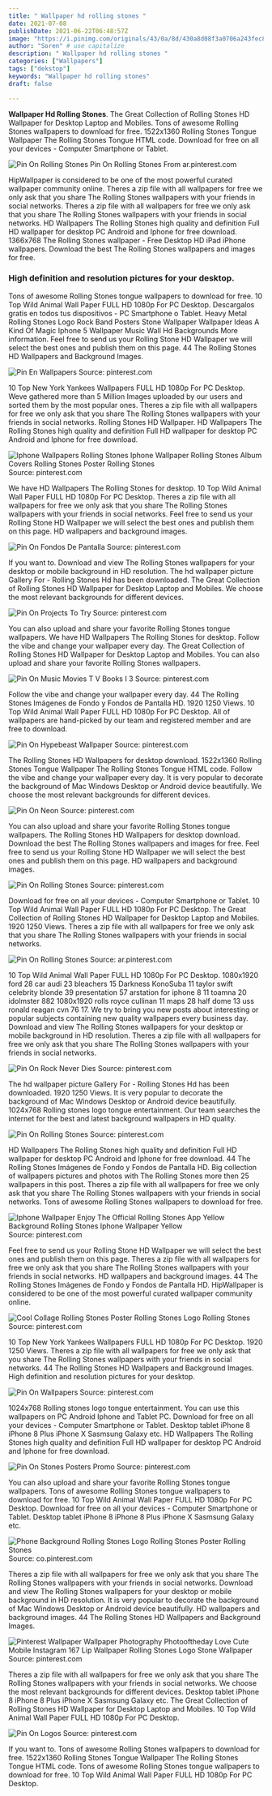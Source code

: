 ```yaml
---
title: " Wallpaper hd rolling stones "
date: 2021-07-08
publishDate: 2021-06-22T06:48:57Z
image: "https://i.pinimg.com/originals/43/0a/8d/430a8d08f3a0706a243fec84f4f1bd06.png"
author: "Soren" # use capitalize
description: " Wallpaper hd rolling stones "
categories: ["Wallpapers"]
tags: ["dekstop"]
keywords: "Wallpaper hd rolling stones"
draft: false

---
```



**Wallpaper Hd Rolling Stones**. The Great Collection of Rolling Stones HD Wallpaper for Desktop Laptop and Mobiles. Tons of awesome Rolling Stones wallpapers to download for free. 1522x1360 Rolling Stones Tongue Wallpaper The Rolling Stones Tongue HTML code. Download for free on all your devices - Computer Smartphone or Tablet.

![Pin On Rolling Stones](https://i.pinimg.com/736x/9e/60/32/9e6032066abb08e343d03833a854b517.jpg "Pin On Rolling Stones")
Pin On Rolling Stones From ar.pinterest.com


HipWallpaper is considered to be one of the most powerful curated wallpaper community online. Theres a zip file with all wallpapers for free we only ask that you share The Rolling Stones wallpapers with your friends in social networks. Theres a zip file with all wallpapers for free we only ask that you share The Rolling Stones wallpapers with your friends in social networks. HD Wallpapers The Rolling Stones high quality and definition Full HD wallpaper for desktop PC Android and Iphone for free download. 1366x768 The Rolling Stones wallpaper - Free Desktop HD iPad iPhone wallpapers. Download the best The Rolling Stones wallpapers and images for free.

### High definition and resolution pictures for your desktop.

Tons of awesome Rolling Stones tongue wallpapers to download for free. 10 Top Wild Animal Wall Paper FULL HD 1080p For PC Desktop. Descargalos gratis en todos tus dispositivos - PC Smartphone o Tablet. Heavy Metal Rolling Stones Logo Rock Band Posters Stone Wallpaper Wallpaper Ideas A Kind Of Magic Iphone 5 Wallpaper Music Wall Hd Backgrounds More information. Feel free to send us your Rolling Stone HD Wallpaper we will select the best ones and publish them on this page. 44 The Rolling Stones HD Wallpapers and Background Images.


![Pin En Wallpapers](https://i.pinimg.com/originals/c3/9c/20/c39c20cebc8a8b3c213cee511a45294e.jpg "Pin En Wallpapers")
Source: pinterest.com

10 Top New York Yankees Wallpapers FULL HD 1080p For PC Desktop. Weve gathered more than 5 Million Images uploaded by our users and sorted them by the most popular ones. Theres a zip file with all wallpapers for free we only ask that you share The Rolling Stones wallpapers with your friends in social networks. Rolling Stones HD Wallpaper. HD Wallpapers The Rolling Stones high quality and definition Full HD wallpaper for desktop PC Android and Iphone for free download.

![Iphone Wallpapers Rolling Stones Iphone Wallpaper Rolling Stones Album Covers Rolling Stones Poster Rolling Stones](https://i.pinimg.com/originals/64/7d/bc/647dbce5394520b31b77e6898ca16afa.jpg "Iphone Wallpapers Rolling Stones Iphone Wallpaper Rolling Stones Album Covers Rolling Stones Poster Rolling Stones")
Source: pinterest.com

We have HD Wallpapers The Rolling Stones for desktop. 10 Top Wild Animal Wall Paper FULL HD 1080p For PC Desktop. Theres a zip file with all wallpapers for free we only ask that you share The Rolling Stones wallpapers with your friends in social networks. Feel free to send us your Rolling Stone HD Wallpaper we will select the best ones and publish them on this page. HD wallpapers and background images.

![Pin On Fondos De Pantalla](https://i.pinimg.com/originals/eb/4d/ac/eb4dacc2d721f94977017c8820df02b7.jpg "Pin On Fondos De Pantalla")
Source: pinterest.com

If you want to. Download and view The Rolling Stones wallpapers for your desktop or mobile background in HD resolution. The hd wallpaper picture Gallery For - Rolling Stones Hd has been downloaded. The Great Collection of Rolling Stones HD Wallpaper for Desktop Laptop and Mobiles. We choose the most relevant backgrounds for different devices.

![Pin On Projects To Try](https://i.pinimg.com/originals/a0/a4/ba/a0a4baf713ad43647332a0fe83f34d47.png "Pin On Projects To Try")
Source: pinterest.com

You can also upload and share your favorite Rolling Stones tongue wallpapers. We have HD Wallpapers The Rolling Stones for desktop. Follow the vibe and change your wallpaper every day. The Great Collection of Rolling Stones HD Wallpaper for Desktop Laptop and Mobiles. You can also upload and share your favorite Rolling Stones wallpapers.

![Pin On Music Movies T V Books I 3](https://i.pinimg.com/originals/34/09/bc/3409bc76c4c3037129e701ad1eaa2465.png "Pin On Music Movies T V Books I 3")
Source: pinterest.com

Follow the vibe and change your wallpaper every day. 44 The Rolling Stones Imágenes de Fondo y Fondos de Pantalla HD. 1920 1250 Views. 10 Top Wild Animal Wall Paper FULL HD 1080p For PC Desktop. All of wallpapers are hand-picked by our team and registered member and are free to download.

![Pin On Hypebeast Wallpaper](https://i.pinimg.com/originals/97/95/11/979511a104fb2fc90ae268272a68661f.png "Pin On Hypebeast Wallpaper")
Source: pinterest.com

The Rolling Stones HD Wallpapers for desktop download. 1522x1360 Rolling Stones Tongue Wallpaper The Rolling Stones Tongue HTML code. Follow the vibe and change your wallpaper every day. It is very popular to decorate the background of Mac Windows Desktop or Android device beautifully. We choose the most relevant backgrounds for different devices.

![Pin On Neon](https://i.pinimg.com/originals/66/9c/71/669c71a5351bea923f530df2135efe5e.jpg "Pin On Neon")
Source: pinterest.com

You can also upload and share your favorite Rolling Stones tongue wallpapers. The Rolling Stones HD Wallpapers for desktop download. Download the best The Rolling Stones wallpapers and images for free. Feel free to send us your Rolling Stone HD Wallpaper we will select the best ones and publish them on this page. HD wallpapers and background images.

![Pin On Rolling Stones](https://i.pinimg.com/originals/45/9c/e9/459ce93309ae52106181dec4387e8c35.jpg "Pin On Rolling Stones")
Source: pinterest.com

Download for free on all your devices - Computer Smartphone or Tablet. 10 Top Wild Animal Wall Paper FULL HD 1080p For PC Desktop. The Great Collection of Rolling Stones HD Wallpaper for Desktop Laptop and Mobiles. 1920 1250 Views. Theres a zip file with all wallpapers for free we only ask that you share The Rolling Stones wallpapers with your friends in social networks.

![Pin On Rolling Stones](https://i.pinimg.com/736x/9e/60/32/9e6032066abb08e343d03833a854b517.jpg "Pin On Rolling Stones")
Source: ar.pinterest.com

10 Top Wild Animal Wall Paper FULL HD 1080p For PC Desktop. 1080x1920 ford 28 car audi 23 bleachers 15 Darkness KonoSuba 11 taylor swift celebrity blonde 39 presentation 57 arstation for iphone 8 11 toamna 20 idolmster 882 1080x1920 rolls royce cullinan 11 maps 28 half dome 13 uss ronald reagan cvn 76 17. We try to bring you new posts about interesting or popular subjects containing new quality wallpapers every business day. Download and view The Rolling Stones wallpapers for your desktop or mobile background in HD resolution. Theres a zip file with all wallpapers for free we only ask that you share The Rolling Stones wallpapers with your friends in social networks.

![Pin On Rock Never Dies](https://i.pinimg.com/originals/58/4d/8a/584d8ad29b9de30906124c802e71373f.jpg "Pin On Rock Never Dies")
Source: pinterest.com

The hd wallpaper picture Gallery For - Rolling Stones Hd has been downloaded. 1920 1250 Views. It is very popular to decorate the background of Mac Windows Desktop or Android device beautifully. 1024x768 Rolling stones logo tongue entertainment. Our team searches the internet for the best and latest background wallpapers in HD quality.

![Pin On Rolling Stones](https://i.pinimg.com/originals/49/86/4d/49864d06c83cbdf02833ac122890ee3b.jpg "Pin On Rolling Stones")
Source: pinterest.com

HD Wallpapers The Rolling Stones high quality and definition Full HD wallpaper for desktop PC Android and Iphone for free download. 44 The Rolling Stones Imágenes de Fondo y Fondos de Pantalla HD. Big collection of wallpapers pictures and photos with The Rolling Stones more then 25 wallpapers in this post. Theres a zip file with all wallpapers for free we only ask that you share The Rolling Stones wallpapers with your friends in social networks. Tons of awesome Rolling Stones wallpapers to download for free.

![Iphone Wallpaper Enjoy The Official Rolling Stones App Yellow Background Rolling Stones Iphone Wallpaper Yellow](https://i.pinimg.com/474x/43/0d/bd/430dbd761a2e73e831c157d6c2b92e4d.jpg "Iphone Wallpaper Enjoy The Official Rolling Stones App Yellow Background Rolling Stones Iphone Wallpaper Yellow")
Source: pinterest.com

Feel free to send us your Rolling Stone HD Wallpaper we will select the best ones and publish them on this page. Theres a zip file with all wallpapers for free we only ask that you share The Rolling Stones wallpapers with your friends in social networks. HD wallpapers and background images. 44 The Rolling Stones Imágenes de Fondo y Fondos de Pantalla HD. HipWallpaper is considered to be one of the most powerful curated wallpaper community online.

![Cool Collage Rolling Stones Poster Rolling Stones Logo Rolling Stones](https://i.pinimg.com/originals/c3/4b/fb/c34bfb7428b110d193a05378ebc2575d.jpg "Cool Collage Rolling Stones Poster Rolling Stones Logo Rolling Stones")
Source: pinterest.com

10 Top New York Yankees Wallpapers FULL HD 1080p For PC Desktop. 1920 1250 Views. Theres a zip file with all wallpapers for free we only ask that you share The Rolling Stones wallpapers with your friends in social networks. 44 The Rolling Stones HD Wallpapers and Background Images. High definition and resolution pictures for your desktop.

![Pin On Wallpapers](https://i.pinimg.com/originals/40/db/92/40db92b0c0d193ddb2f98ec73041e7f3.jpg "Pin On Wallpapers")
Source: pinterest.com

1024x768 Rolling stones logo tongue entertainment. You can use this wallpapers on PC Android Iphone and Tablet PC. Download for free on all your devices - Computer Smartphone or Tablet. Desktop tablet iPhone 8 iPhone 8 Plus iPhone X Sasmsung Galaxy etc. HD Wallpapers The Rolling Stones high quality and definition Full HD wallpaper for desktop PC Android and Iphone for free download.

![Pin On Stones Posters Promo](https://i.pinimg.com/originals/0c/d1/9a/0cd19a377321fe88107fcd5583d1867c.jpg "Pin On Stones Posters Promo")
Source: pinterest.com

You can also upload and share your favorite Rolling Stones tongue wallpapers. Tons of awesome Rolling Stones tongue wallpapers to download for free. 10 Top Wild Animal Wall Paper FULL HD 1080p For PC Desktop. Download for free on all your devices - Computer Smartphone or Tablet. Desktop tablet iPhone 8 iPhone 8 Plus iPhone X Sasmsung Galaxy etc.

![Phone Background Rolling Stones Logo Rolling Stones Poster Rolling Stones](https://i.pinimg.com/originals/f6/20/d3/f620d3abc67c681838f5d369e84de2ca.jpg "Phone Background Rolling Stones Logo Rolling Stones Poster Rolling Stones")
Source: co.pinterest.com

Theres a zip file with all wallpapers for free we only ask that you share The Rolling Stones wallpapers with your friends in social networks. Download and view The Rolling Stones wallpapers for your desktop or mobile background in HD resolution. It is very popular to decorate the background of Mac Windows Desktop or Android device beautifully. HD wallpapers and background images. 44 The Rolling Stones HD Wallpapers and Background Images.

![Pinterest Wallpaper Wallpaper Photography Photooftheday Love Cute Mobile Instagram 167 Lip Wallpaper Rolling Stones Logo Stone Wallpaper](https://i.pinimg.com/736x/cb/d3/09/cbd30950b266fd54e6ba89cfea7e1013.jpg "Pinterest Wallpaper Wallpaper Photography Photooftheday Love Cute Mobile Instagram 167 Lip Wallpaper Rolling Stones Logo Stone Wallpaper")
Source: pinterest.com

Theres a zip file with all wallpapers for free we only ask that you share The Rolling Stones wallpapers with your friends in social networks. We choose the most relevant backgrounds for different devices. Desktop tablet iPhone 8 iPhone 8 Plus iPhone X Sasmsung Galaxy etc. The Great Collection of Rolling Stones HD Wallpaper for Desktop Laptop and Mobiles. 10 Top Wild Animal Wall Paper FULL HD 1080p For PC Desktop.

![Pin On Logos](https://i.pinimg.com/originals/43/0a/8d/430a8d08f3a0706a243fec84f4f1bd06.png "Pin On Logos")
Source: pinterest.com

If you want to. Tons of awesome Rolling Stones wallpapers to download for free. 1522x1360 Rolling Stones Tongue Wallpaper The Rolling Stones Tongue HTML code. Tons of awesome Rolling Stones tongue wallpapers to download for free. 10 Top Wild Animal Wall Paper FULL HD 1080p For PC Desktop.

